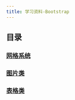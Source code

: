 ```yaml
---
title: 学习资料-Bootstrap
---
```


## 目录

### [网格系统](网格系统.html)

### [图片类](图片类.html)

### [表格类](表格类.html)